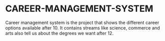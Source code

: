 # CAREER-MANAGEMENT-SYSTEM
Career management system is the project that shows the different career options available after 10.  It contains streams like science, commerce and arts also tell us about the degrees we want after 12.
